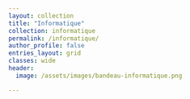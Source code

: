 ```yaml
---
layout: collection
title: "Informatique"
collection: informatique
permalink: /informatique/
author_profile: false
entries_layout: grid
classes: wide
header:
  image: /assets/images/bandeau-informatique.png

---
```


